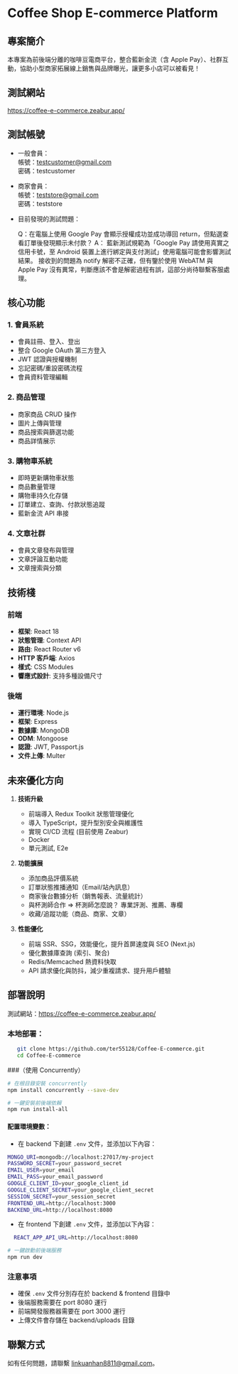 # Coffee Shop E-commerce Platform

## 專案簡介

本專案為前後端分離的咖啡豆電商平台，整合藍新金流（含 Apple Pay）、社群互動，協助小型商家拓展線上銷售與品牌曝光，讓更多小店可以被看見！

## 測試網站

https://coffee-e-commerce.zeabur.app/

## 測試帳號

- 一般會員：  
  帳號：testcustomer@gmail.com  
  密碼：testcustomer

- 商家會員：  
  帳號：teststore@gmail.com  
  密碼：teststore

- 目前發現的測試問題：

  Q：在電腦上使用 Google Pay 會顯示授權成功並成功導回 return，但點選查看訂單後發現顯示未付款？
  A： 藍新測試規範為「Google Pay 請使用真實之信用卡號，至 Android 裝置上進行綁定與支付測試」使用電腦可能會影響測試結果。
  接收到的問題為 notify 解密不正確，但有鑒於使用 WebATM 與 Apple Pay 沒有異常，判斷應該不會是解密過程有誤，這部分尚待聯繫客服處理。

## 核心功能

### 1. 會員系統

- 會員註冊、登入、登出
- 整合 Google OAuth 第三方登入
- JWT 認證與授權機制
- 忘記密碼/重設密碼流程
- 會員資料管理編輯

### 2. 商品管理

- 商家商品 CRUD 操作
- 圖片上傳與管理
- 商品搜索與篩選功能
- 商品詳情展示

### 3. 購物車系統

- 即時更新購物車狀態
- 商品數量管理
- 購物車持久化存儲
- 訂單建立、查詢、付款狀態追蹤
- 藍新金流 API 串接

### 4. 文章社群

- 會員文章發布與管理
- 文章評論互動功能
- 文章搜索與分類

## 技術棧

### 前端

- **框架**: React 18
- **狀態管理**: Context API
- **路由**: React Router v6
- **HTTP 客戶端**: Axios
- **樣式**: CSS Modules
- **響應式設計**: 支持多種設備尺寸

### 後端

- **運行環境**: Node.js
- **框架**: Express
- **數據庫**: MongoDB
- **ODM**: Mongoose
- **認證**: JWT, Passport.js
- **文件上傳**: Multer

## 未來優化方向

1. **技術升級**

   - 前端導入 Redux Toolkit 狀態管理優化
   - 導入 TypeScript，提升型別安全與維護性
   - 實現 CI/CD 流程 (目前使用 Zeabur)
   - Docker
   - 單元測試, E2e

2. **功能擴展**

   - 添加商品評價系統
   - 訂單狀態推播通知（Email/站內訊息）
   - 商家後台數據分析（銷售報表、流量統計）
   - 與杯測師合作 => 杯測師怎麼說？ 專業評測、推薦、專欄
   - 收藏/追蹤功能（商品、商家、文章）

3. **性能優化**

   - 前端 SSR、SSG，效能優化，提升首屏速度與 SEO (Next.js)
   - 優化數據庫查詢 (索引、聚合)
   - Redis/Memcached 熱資料快取
   - API 請求優化與防抖，減少重複請求、提升用戶體驗

## 部署說明

測試網站：https://coffee-e-commerce.zeabur.app/

### 本地部署：

```bash
   git clone https://github.com/ter55128/Coffee-E-commerce.git
   cd Coffee-E-commerce
```

###（使用 Concurrently）

```bash
# 在根目錄安裝 concurrently
npm install concurrently --save-dev

# 一鍵安裝前後端依賴
npm run install-all
```

#### 配置環境變數：

- 在 backend 下創建 `.env` 文件，並添加以下內容：

```bash
MONGO_URI=mongodb://localhost:27017/my-project
PASSWORD_SECRET=your_password_secret
EMAIL_USER=your_email
EMAIL_PASS=your_email_password
GOOGLE_CLIENT_ID=your_google_client_id
GOOGLE_CLIENT_SECRET=your_google_client_secret
SESSION_SECRET=your_session_secret
FRONTEND_URL=http://localhost:3000
BACKEND_URL=http://localhost:8080
```

- 在 frontend 下創建 `.env` 文件，並添加以下內容：

```bash
  REACT_APP_API_URL=http://localhost:8080
```

```bash
# 一鍵啟動前後端服務
npm run dev
```

### 注意事項

- 確保 `.env` 文件分別存在於 backend & frontend 目錄中
- 後端服務需要在 port 8080 運行
- 前端開發服務器需要在 port 3000 運行
- 上傳文件會存儲在 backend/uploads 目錄

## 聯繫方式

如有任何問題，請聯繫 [linkuanhan8811@gmail.com](mailto:linkuanhan8811@gmail.com)。

